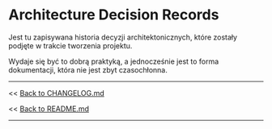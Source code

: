 
# Architecture Decision Records

 Jest tu zapisywana historia decyzji architektonicznych, które zostały podjęte w trakcie tworzenia projektu.

Wydaje się być to dobrą praktyką, a jednocześnie jest to forma dokumentacji, która nie jest zbyt czasochłonna.

---

<< [Back to CHANGELOG.md](/CHANGELOG.md)

<< [Back to README.md](/README.md)

---